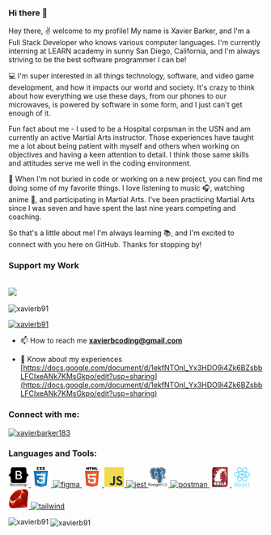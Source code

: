 ### Hi there 🤠

Hey there, ✌️ welcome to my profile! My name is Xavier Barker, and I'm a Full Stack Developer who knows various computer languages. I'm currently interning at LEARN academy in sunny San Diego, California, and I'm always striving to be the best software programmer I can be! 

💻 I'm super interested in all things technology, software, and video game development, and how it impacts our world and society. It's crazy to think about how everything we use these days, from our phones to our microwaves, is powered by software in some form, and I just can't get enough of it. 

Fun fact about me - I used to be a Hospital corpsman in the USN and am currently an active Martial Arts instructor. Those experiences have taught me a lot about being patient with myself and others when working on objectives and having a keen attention to detail. I think those same skills and attitudes serve me well in the coding environment. 

🥋 When I'm not buried in code or working on a new project, you can find me doing some of my favorite things. I love listening to music 🎧, watching anime 🍿, and participating in Martial Arts. I've been practicing Martial Arts since I was seven and have spent the last nine years competing and coaching. 

So that's a little about me! I'm always learning 📚, and I'm excited to connect with you here on GitHub. Thanks for stopping by!


### Support my Work
<br/>
<a href="https://www.buymeacoffee.com/xavierbcodM?new=1"><img src="https://www.vectorlogo.zone/logos/buymeacoffee/buymeacoffee-official.svg"/></a>


<br />

<p align="left"> <img src="https://komarev.com/ghpvc/?username=xavierb91&label=Profile%20views&color=0e75b6&style=flat" alt="xavierb91" /> </p>

<p align="left"> <a href="https://github.com/ryo-ma/github-profile-trophy"><img src="https://github-profile-trophy.vercel.app/?username=xavierb91" alt="xavierb91" /></a> </p>

- 📫 How to reach me **xavierbcoding@gmail.com**

- 📄 Know about my experiences [https://docs.google.com/document/d/1ekfNTOnI_Yx3HDO9i4Zk6BZsbbLFCIxeANk7KMsGkpo/edit?usp=sharing](https://docs.google.com/document/d/1ekfNTOnI_Yx3HDO9i4Zk6BZsbbLFCIxeANk7KMsGkpo/edit?usp=sharing)

<h3 align="left">Connect with me:</h3>
<p align="left">
<a href="https://www.linkedin.com/in/xavier-barker183/" target="blank"><img align="center" src="https://raw.githubusercontent.com/rahuldkjain/github-profile-readme-generator/master/src/images/icons/Social/linked-in-alt.svg" alt="xavierbarker183" height="30" width="40" /></a>
</p>

<h3 align="left">Languages and Tools:</h3>
<p align="left"> <a href="https://getbootstrap.com" target="_blank" rel="noreferrer"> <img src="https://raw.githubusercontent.com/devicons/devicon/master/icons/bootstrap/bootstrap-plain-wordmark.svg" alt="bootstrap" width="40" height="40"/> </a> <a href="https://www.w3schools.com/css/" target="_blank" rel="noreferrer"> <img src="https://raw.githubusercontent.com/devicons/devicon/master/icons/css3/css3-original-wordmark.svg" alt="css3" width="40" height="40"/> </a> <a href="https://www.figma.com/" target="_blank" rel="noreferrer"> <img src="https://www.vectorlogo.zone/logos/figma/figma-icon.svg" alt="figma" width="40" height="40"/> </a> <a href="https://www.w3.org/html/" target="_blank" rel="noreferrer"> <img src="https://raw.githubusercontent.com/devicons/devicon/master/icons/html5/html5-original-wordmark.svg" alt="html5" width="40" height="40"/> </a> <a href="https://developer.mozilla.org/en-US/docs/Web/JavaScript" target="_blank" rel="noreferrer"> <img src="https://raw.githubusercontent.com/devicons/devicon/master/icons/javascript/javascript-original.svg" alt="javascript" width="40" height="40"/> </a> <a href="https://jestjs.io" target="_blank" rel="noreferrer"> <img src="https://www.vectorlogo.zone/logos/jestjsio/jestjsio-icon.svg" alt="jest" width="40" height="40"/> </a> <a href="https://www.postgresql.org" target="_blank" rel="noreferrer"> <img src="https://raw.githubusercontent.com/devicons/devicon/master/icons/postgresql/postgresql-original-wordmark.svg" alt="postgresql" width="40" height="40"/> </a> <a href="https://postman.com" target="_blank" rel="noreferrer"> <img src="https://www.vectorlogo.zone/logos/getpostman/getpostman-icon.svg" alt="postman" width="40" height="40"/> </a> <a href="https://rubyonrails.org" target="_blank" rel="noreferrer"> <img src="https://raw.githubusercontent.com/devicons/devicon/master/icons/rails/rails-original-wordmark.svg" alt="rails" width="40" height="40"/> </a> <a href="https://reactjs.org/" target="_blank" rel="noreferrer"> <img src="https://raw.githubusercontent.com/devicons/devicon/master/icons/react/react-original-wordmark.svg" alt="react" width="40" height="40"/> </a> <a href="https://www.ruby-lang.org/en/" target="_blank" rel="noreferrer"> <img src="https://raw.githubusercontent.com/devicons/devicon/master/icons/ruby/ruby-original.svg" alt="ruby" width="40" height="40"/> </a> <a href="https://tailwindcss.com/" target="_blank" rel="noreferrer"> <img src="https://www.vectorlogo.zone/logos/tailwindcss/tailwindcss-icon.svg" alt="tailwind" width="40" height="40"/> </a> </p>

<p><img align="left" src="https://github-readme-stats.vercel.app/api/top-langs?username=xavierb91&show_icons=true&locale=en&layout=compact" alt="xavierb91" /></p>

<p>&nbsp;<img align="center" src="https://github-readme-stats.vercel.app/api?username=xavierb91&show_icons=true&locale=en" alt="xavierb91" /></p>





<!--
**XavierB91/XavierB91** is a ✨ _special_ ✨ repository because its `README.md` (this file) appears on your GitHub profile.

Here are some ideas to get you started:

- 🔭 I’m currently working on ...
- 🌱 I’m currently learning ...
- 👯 I’m looking to collaborate on ...
- 🤔 I’m looking for help with ...
- 💬 Ask me about ...
- 📫 How to reach me: ...
- 😄 Pronouns: ...
- ⚡ Fun fact: ...
-->
